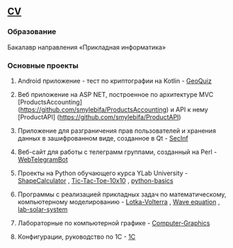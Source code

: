 ## [CV][]
[CV]: https://smylebifa.github.io/

### Образование

Бакалавр направления «Прикладная информатика»


### Основные проекты

1. Android приложение - тест по криптографии на Kotlin - [GeoQuiz](https://github.com/smylebifa/GeoQuiz)

2. Веб приложение на ASP NET, построенное по архитектуре MVC [ProductsAccounting] (https://github.com/smylebifa/ProductsAccounting) и API к нему [ProductAPI] (https://github.com/smylebifa/ProductAPI)

3. Приложение для разграничения прав пользователей и хранения данных в зашифрованном виде, созданное в Qt - [SecInf](https://github.com/smylebifa/SecInf2)

3. Веб-сайт для работы с телеграмм группами, созданный на Perl - [WebTelegramBot](https://github.com/smylebifa/WebTelegramBot)

5. Проекты на Python обучающего курса YLab University - [ShapeCalculator](https://github.com/smylebifa/ShapeCalculator) , [Tic-Tac-Toe-10x10](https://github.com/smylebifa/Tic-Tac-Toe-10x10) , [python-basics](https://github.com/smylebifa/python-basics)

6. Программы с реализацией прикладных задач по математическому, компьютерному моделированию - [Lotka-Volterra](https://github.com/smylebifa/Lotka-Volterra) , [Wave equation](https://github.com/smylebifa/Wave-equation) , [lab-solar-system](https://github.com/smylebifa/lab-solar-system)

7. Лабораторные по компьютерной графике - [Computer-Graphics](https://github.com/smylebifa/Computer-Graphics)

8. Конфигурации, руководство по 1C - [1C](https://github.com/smylebifa/1C)
